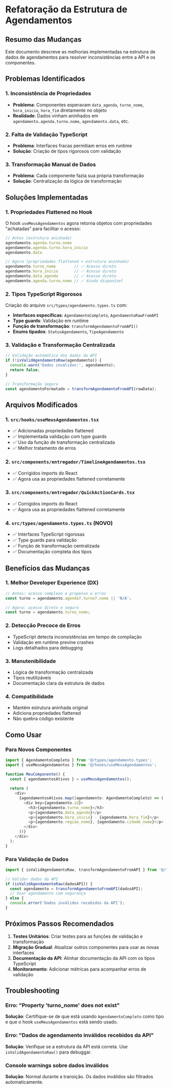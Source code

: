 # Refatoração da Estrutura de Agendamentos

## Resumo das Mudanças

Este documento descreve as melhorias implementadas na estrutura de dados de agendamentos para resolver inconsistências entre a API e os componentes.

## Problemas Identificados

### 1. Inconsistência de Propriedades
- **Problema**: Componentes esperavam `data_agenda`, `turno_nome`, `hora_inicio`, `hora_fim` diretamente no objeto
- **Realidade**: Dados vinham aninhados em `agendamento.agenda.turno.nome`, `agendamento.data`, etc.

### 2. Falta de Validação TypeScript
- **Problema**: Interfaces fracas permitiam erros em runtime
- **Solução**: Criação de tipos rigorosos com validação

### 3. Transformação Manual de Dados
- **Problema**: Cada componente fazia sua própria transformação
- **Solução**: Centralização da lógica de transformação

## Soluções Implementadas

### 1. Propriedades Flattened no Hook

O hook `useMeusAgendamentos` agora retorna objetos com propriedades "achatadas" para facilitar o acesso:

```typescript
// Antes (estrutura aninhada)
agendamento.agenda.turno.nome
agendamento.agenda.turno.hora_inicio
agendamento.data

// Agora (propriedades flattened + estrutura aninhada)
agendamento.turno_nome        // ✅ Acesso direto
agendamento.hora_inicio       // ✅ Acesso direto
agendamento.data_agenda       // ✅ Acesso direto
agendamento.agenda.turno.nome // ✅ Ainda disponível
```

### 2. Tipos TypeScript Rigorosos

Criação do arquivo `src/types/agendamento.types.ts` com:

- **Interfaces específicas**: `AgendamentoCompleto`, `AgendamentoRawFromAPI`
- **Type guards**: Validação em runtime
- **Função de transformação**: `transformAgendamentoFromAPI()`
- **Enums tipados**: `StatusAgendamento`, `TipoAgendamento`

### 3. Validação e Transformação Centralizada

```typescript
// Validação automática dos dados da API
if (!isValidAgendamentoRaw(agendamento)) {
  console.warn('Dados inválidos:', agendamento);
  return false;
}

// Transformação segura
const agendamentoFormatado = transformAgendamentoFromAPI(rawData);
```

## Arquivos Modificados

### 1. `src/hooks/useMeusAgendamentos.tsx`
- ✅ Adicionadas propriedades flattened
- ✅ Implementada validação com type guards
- ✅ Uso da função de transformação centralizada
- ✅ Melhor tratamento de erros

### 2. `src/components/entregador/TimelineAgendamentos.tsx`
- ✅ Corrigidos imports do React
- ✅ Agora usa as propriedades flattened corretamente

### 3. `src/components/entregador/QuickActionCards.tsx`
- ✅ Corrigidos imports do React
- ✅ Agora usa as propriedades flattened corretamente

### 4. `src/types/agendamento.types.ts` (NOVO)
- ✅ Interfaces TypeScript rigorosas
- ✅ Type guards para validação
- ✅ Função de transformação centralizada
- ✅ Documentação completa dos tipos

## Benefícios das Mudanças

### 1. **Melhor Developer Experience (DX)**
```typescript
// Antes: acesso complexo e propenso a erros
const turno = agendamento.agenda?.turno?.nome || 'N/A';

// Agora: acesso direto e seguro
const turno = agendamento.turno_nome;
```

### 2. **Detecção Precoce de Erros**
- TypeScript detecta inconsistências em tempo de compilação
- Validação em runtime previne crashes
- Logs detalhados para debugging

### 3. **Manutenibilidade**
- Lógica de transformação centralizada
- Tipos reutilizáveis
- Documentação clara da estrutura de dados

### 4. **Compatibilidade**
- Mantém estrutura aninhada original
- Adiciona propriedades flattened
- Não quebra código existente

## Como Usar

### Para Novos Componentes

```typescript
import { AgendamentoCompleto } from '@/types/agendamento.types';
import { useMeusAgendamentos } from '@/hooks/useMeusAgendamentos';

function MeuComponente() {
  const { agendamentosAtivos } = useMeusAgendamentos();
  
  return (
    <div>
      {agendamentosAtivos.map((agendamento: AgendamentoCompleto) => (
        <div key={agendamento.id}>
          <h3>{agendamento.turno_nome}</h3>
          <p>{agendamento.data_agenda}</p>
          <p>{agendamento.hora_inicio} - {agendamento.hora_fim}</p>
          <p>{agendamento.regiao_nome}, {agendamento.cidade_nome}</p>
        </div>
      ))}
    </div>
  );
}
```

### Para Validação de Dados

```typescript
import { isValidAgendamentoRaw, transformAgendamentoFromAPI } from '@/types/agendamento.types';

// Validar dados da API
if (isValidAgendamentoRaw(dadosAPI)) {
  const agendamento = transformAgendamentoFromAPI(dadosAPI);
  // Usar agendamento com segurança
} else {
  console.error('Dados inválidos recebidos da API');
}
```

## Próximos Passos Recomendados

1. **Testes Unitários**: Criar testes para as funções de validação e transformação
2. **Migração Gradual**: Atualizar outros componentes para usar as novas interfaces
3. **Documentação da API**: Alinhar documentação da API com os tipos TypeScript
4. **Monitoramento**: Adicionar métricas para acompanhar erros de validação

## Troubleshooting

### Erro: "Property 'turno_nome' does not exist"
**Solução**: Certifique-se de que está usando `AgendamentoCompleto` como tipo e que o hook `useMeusAgendamentos` está sendo usado.

### Erro: "Dados de agendamento inválidos recebidos da API"
**Solução**: Verifique se a estrutura da API está correta. Use `isValidAgendamentoRaw()` para debuggar.

### Console warnings sobre dados inválidos
**Solução**: Normal durante a transição. Os dados inválidos são filtrados automaticamente.